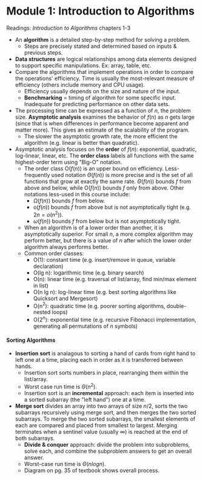 # Module 1: Introduction to Algorithms

Readings: *Introduction to Algorithms* chapters 1-3

- An **algorithm** is a detailed step-by-step method for solving a problem.
  - Steps are precisely stated and determined based on inputs & previous steps.
- **Data structures** are logical relationships among data elements designed to support specific manipulations. Ex: array, table, etc.
- Compare the algorithms that implement operations in order to compare the operations' efficiency. Time is usually the most-relevant measure of efficiency (others include memory and CPU usage).
  - Efficiency usually depends on the size and nature of the input.
  - **Benchmarking** = timing of algorithm for some specific input. Inadequate for predicting performance on other data sets.
- The processing time can be expressed as a function of $n$, the problem size. **Asymptotic analysis** examines the behavior of $f(n)$ as $n$ gets large (since that is when differences in performance become apparent and matter more). This gives an estimate of the scalability of the program.
  - The slower the asymptotic growth rate, the more efficient the algorithm (e.g. linear is better than quadratic).
- Asymptotic analysis focuses on the **order** of $f(n)$: exponential, quadratic, log-linear, linear, etc. The **order class** labels all functions with the same highest-order term using "Big-O" notation.
  - The order class O($f(n)$) is an upper bound on efficiency. Less-frequently used notation $\Theta(f(n))$ is more precise and is the set of all functions that grow at exactly the same rate. $\Theta(f(n))$ bounds $f$ from above and below, while O$(f(n))$ bounds $f$ only from above. Other notations less-used in this course include:
    - $\Omega(f(n))$ bounds $f$ from below.
    - o($f(n)$) bounds $f$ from above but is not asymptotically tight (e.g. $2n = o(n^2))$.
    - $\omega(f(n))$ bounds $f$ from below but is not asymptotically tight.
  - When an algorithm is of a lower order than another, it is asymptotically superior. For small $n$, a more complex algorithm may perform better, but there is a value of $n$ after which the lower order algorithm always performs better.
  - Common order classes:
    - O(1): constant time (e.g. insert/remove in queue, variable declaration)
    - O(lg n): logarithmic time (e.g. binary search)
    - O(n): linear time (e.g. traversal of list/array, find min/max element in list)
    - O(n lg n): log-linear time (e.g. best sorting algorithms like Quicksort and Mergesort)
    - O(n$^2$): quadratic time (e.g. poorer sorting algorithms, double-nested loops)
    - O(2$^n$): exponential time (e.g. recursive Fibonacci implementation, generating all permutations of $n$ symbols)

#### Sorting Algorithms

- **Insertion sort** is analagous to sorting a hand of cards from right hand to left one at a time, placing each in order as it is transferred between hands.
  - Insertion sort sorts numbers in place, rearranging them within the list/array.
  - Worst case run time is $\Theta(n^2)$.
  - Insertion sort is an **incremental** approach: each item is inserted into a sorted subarray (the "left hand") one at a time.
- **Merge sort** divides an array into two arrays of size $n/2$, sorts the two subarrays recursively using merge sort, and then merges the two sorted subarrays. To merge the two sorted subarrays, the smallest elements of each are compared and placed from smallest to largest. Merging terminates when a sentinel value (usually $\infty$) is reached at the end of both subarrays.
  - **Divide & conquer** approach: divide the problem into subproblems, solve each, and combine the subproblem answers to get an overall answer.
  - Worst-case run time is $\Theta(n logn)$.
  - Diagram on pg. 35 of textbook shows overall process.